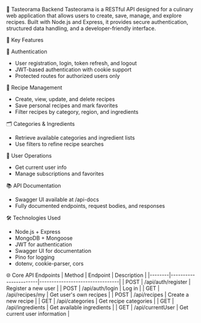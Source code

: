 🧠 Tasteorama Backend
Tasteorama is a RESTful API designed for a culinary web application that allows users to create, save, manage, and explore recipes. Built with Node.js and Express, it provides secure authentication, structured data handling, and a developer-friendly interface.

🚀 Key Features

🔐 Authentication
- User registration, login, token refresh, and logout
- JWT-based authentication with cookie support
- Protected routes for authorized users only
  
🍲 Recipe Management
- Create, view, update, and delete recipes
- Save personal recipes and mark favorites
- Filter recipes by category, region, and ingredients
  
🗂️ Categories & Ingredients
- Retrieve available categories and ingredient lists
- Use filters to refine recipe searches
  
👤 User Operations
- Get current user info
- Manage subscriptions and favorites
  
📚 API Documentation
- Swagger UI available at /api-docs
- Fully documented endpoints, request bodies, and responses

🛠️ Technologies Used
- Node.js + Express
- MongoDB + Mongoose
- JWT for authentication
- Swagger UI for documentation
- Pino for logging
- dotenv, cookie-parser, cors

 🌐 Core API Endpoints
| Method | Endpoint              | Description                     |
|--------|-----------------------|---------------------------------|
| POST   | /api/auth/register    | Register a new user             |
| POST   | /api/auth/login       | Log in                          |
| GET    | /api/recipes/my       | Get user's own recipes          |
| POST   | /api/recipes          | Create a new recipe             |
| GET    | /api/categories       | Get recipe categories           |
| GET    | /api/ingredients      | Get available ingredients       |
| GET    | /api/currentUser      | Get current user information    |
